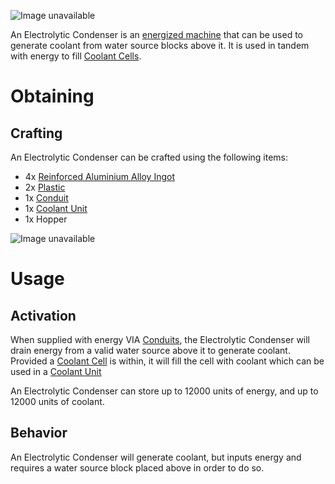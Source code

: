 ![Image unavailable](https://i.imgur.com/AKKpCCZ.png)

An Electrolytic Condenser is an [energized machine](Energy-Systems) that can be used to generate coolant from water source blocks above it. It is used in tandem with energy to fill [Coolant Cells](Coolant-Cell).

# Obtaining

## Crafting

An Electrolytic Condenser can be crafted using the following items:

* 4x [Reinforced Aluminium Alloy Ingot](Reinforced-Aluminium-Alloy-Ingot)
* 2x [Plastic](Plastic)
* 1x [Conduit](Conduit)
* 1x [Coolant Unit](Coolant-Unit)
* 1x Hopper

![Image unavailable](https://i.imgur.com/oTFlnGu.png)

# Usage

## Activation

When supplied with energy VIA [Conduits](Conduit), the Electrolytic Condenser will drain energy from a valid water source above it to generate coolant. Provided a [Coolant Cell](Coolant-Cell) is within, it will fill the cell with coolant which can be used in a [Coolant Unit](Coolant-Unit)

An Electrolytic Condenser can store up to 12000 units of energy, and up to 12000 units of coolant.

## Behavior

An Electrolytic Condenser will generate coolant, but inputs energy and requires a water source block placed above in order to do so.